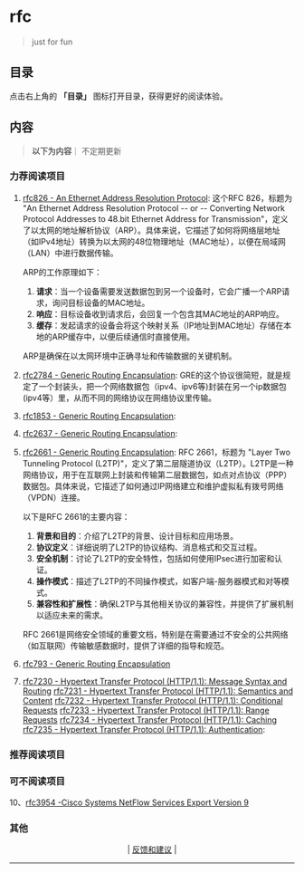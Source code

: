 # rfc

> just for fun


## 目录

点击右上角的 **「目录」** 图标打开目录，获得更好的阅读体验。


## 内容
> **以下为内容**｜ 不定期更新

###  力荐阅读项目   




1. [rfc826 - An Ethernet Address Resolution Protocol](https://www.rfc-editor.org/rfc/rfc826):
    这个RFC 826，标题为 "An Ethernet Address Resolution Protocol -- or -- Converting Network Protocol Addresses to 48.bit Ethernet Address for Transmission"，定义了以太网的地址解析协议（ARP）。具体来说，它描述了如何将网络层地址（如IPv4地址）转换为以太网的48位物理地址（MAC地址），以便在局域网（LAN）中进行数据传输。

	ARP的工作原理如下：
    1. **请求**：当一个设备需要发送数据包到另一个设备时，它会广播一个ARP请求，询问目标设备的MAC地址。
    2. **响应**：目标设备收到请求后，会回复一个包含其MAC地址的ARP响应。
    3. **缓存**：发起请求的设备会将这个映射关系（IP地址到MAC地址）存储在本地的ARP缓存中，以便后续通信时直接使用。

	ARP是确保在以太网环境中正确寻址和传输数据的关键机制。


2. [rfc2784 - Generic Routing Encapsulation](https://www.rfc-editor.org/rfc/rfc2784):
	 GRE的这个协议很简短，就是规定了一个封装头，把一个网络数据包（ipv4、ipv6等)封装在另一个ip数据包(ipv4等）里，从而不同的网络协议在网络协议里传输。
	

3. [rfc1853 - Generic Routing Encapsulation](https://www.rfc-editor.org/rfc/rfc1853):


4. [rfc2637 - Generic Routing Encapsulation](https://www.rfc-editor.org/rfc/rfc2637):


5. [rfc2661 - Generic Routing Encapsulation](https://www.rfc-editor.org/rfc/rfc2661):
	RFC 2661，标题为 "Layer Two Tunneling Protocol (L2TP)"，定义了第二层隧道协议（L2TP）。L2TP是一种网络协议，用于在互联网上封装和传输第二层数据包，如点对点协议（PPP）数据包。具体来说，它描述了如何通过IP网络建立和维护虚拟私有拨号网络（VPDN）连接。

	以下是RFC 2661的主要内容：

    1. **背景和目的**：介绍了L2TP的背景、设计目标和应用场景。
    2. **协议定义**：详细说明了L2TP的协议结构、消息格式和交互过程。
    3. **安全机制**：讨论了L2TP的安全特性，包括如何使用IPsec进行加密和认证。
    4. **操作模式**：描述了L2TP的不同操作模式，如客户端-服务器模式和对等模式。
    5. **兼容性和扩展性**：确保L2TP与其他相关协议的兼容性，并提供了扩展机制以适应未来的需求。

	RFC 2661是网络安全领域的重要文档，特别是在需要通过不安全的公共网络（如互联网）传输敏感数据时，提供了详细的指导和规范。






6. [rfc793 - Generic Routing Encapsulation](https://www.rfc-editor.org/rfc/rfc793)




7. [rfc7230 - Hypertext Transfer Protocol (HTTP/1.1): Message Syntax and Routing](https://www.rfc-editor.org/rfc/rfc7230.html)
    [rfc7231 - Hypertext Transfer Protocol (HTTP/1.1): Semantics and Content](https://www.rfc-editor.org/rfc/rfc7231.html)
    [rfc7232 - Hypertext Transfer Protocol (HTTP/1.1): Conditional Requests](https://www.rfc-editor.org/rfc/rfc7232.html)
    [rfc7233 - Hypertext Transfer Protocol (HTTP/1.1): Range Requests](https://www.rfc-editor.org/rfc/rfc7233.html)
    [rfc7234 - Hypertext Transfer Protocol (HTTP/1.1): Caching](https://www.rfc-editor.org/rfc/rfc7234.html)    
    [rfc7235 - Hypertext Transfer Protocol (HTTP/1.1): Authentication](https://www.rfc-editor.org/rfc/rfc7235.html):





	



### 推荐阅读项目    



 


###  可不阅读项目


10、[rfc3954 -Cisco Systems NetFlow Services Export Version 9](https://www.rfc-editor.org/rfc/rfc3954)


 ###  其他











<!-- 

 -->


<p align="center">
    <!--
     <a href="https://github.com/521xueweihan/HelloGitHub/blob/master/content/HelloGitHub98.md">『上一期』</a> 
    -->
   | <a href='https://github.com/yangxuyu/Note/issues'>反馈和建议</a> |
    <!--
    <a href="https://github.com/521xueweihan/HelloGitHub/blob/master/content/HelloGitHub100.md">『下一期』</a>
    -->


</p>

---
